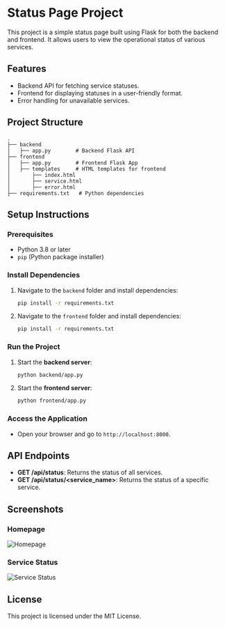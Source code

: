 # Status Page Project

This project is a simple status page built using Flask for both the backend and frontend. It allows users to view the operational status of various services.

## Features
- Backend API for fetching service statuses.
- Frontend for displaying statuses in a user-friendly format.
- Error handling for unavailable services.

## Project Structure
```
.
├── backend
│   ├── app.py        # Backend Flask API
├── frontend
│   ├── app.py        # Frontend Flask App
│   ├── templates     # HTML templates for frontend
│       ├── index.html
│       ├── service.html
│       ├── error.html
├── requirements.txt   # Python dependencies
```

## Setup Instructions

### Prerequisites
- Python 3.8 or later
- `pip` (Python package installer)

### Install Dependencies
1. Navigate to the `backend` folder and install dependencies:
    ```bash
    pip install -r requirements.txt
    ```
2. Navigate to the `frontend` folder and install dependencies:
    ```bash
    pip install -r requirements.txt
    ```

### Run the Project
1. Start the **backend server**:
    ```bash
    python backend/app.py
    ```
2. Start the **frontend server**:
    ```bash
    python frontend/app.py
    ```

### Access the Application
- Open your browser and go to `http://localhost:8000`.

## API Endpoints
- **GET /api/status**: Returns the status of all services.
- **GET /api/status/<service_name>**: Returns the status of a specific service.

## Screenshots
### Homepage
![Homepage](docs/screenshots/homepage.png)

### Service Status
![Service Status](docs/screenshots/service_status.png)

## License
This project is licensed under the MIT License.
